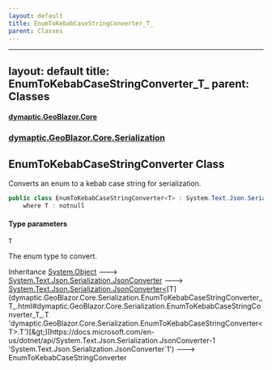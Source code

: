```yaml
---
layout: default
title: EnumToKebabCaseStringConverter_T_
parent: Classes
---
```

---
layout: default
title: EnumToKebabCaseStringConverter_T_
parent: Classes
---
#### [dymaptic.GeoBlazor.Core](index.html 'index')
### [dymaptic.GeoBlazor.Core.Serialization](index.html#dymaptic.GeoBlazor.Core.Serialization 'dymaptic.GeoBlazor.Core.Serialization')

## EnumToKebabCaseStringConverter<T> Class

Converts an enum to a kebab case string for serialization.

```csharp
public class EnumToKebabCaseStringConverter<T> : System.Text.Json.Serialization.JsonConverter<T>
    where T : notnull
```
#### Type parameters

<a name='dymaptic.GeoBlazor.Core.Serialization.EnumToKebabCaseStringConverter_T_.T'></a>

`T`

The enum type to convert.

Inheritance [System.Object](https://docs.microsoft.com/en-us/dotnet/api/System.Object 'System.Object') &#129106; [System.Text.Json.Serialization.JsonConverter](https://docs.microsoft.com/en-us/dotnet/api/System.Text.Json.Serialization.JsonConverter 'System.Text.Json.Serialization.JsonConverter') &#129106; [System.Text.Json.Serialization.JsonConverter&lt;](https://docs.microsoft.com/en-us/dotnet/api/System.Text.Json.Serialization.JsonConverter-1 'System.Text.Json.Serialization.JsonConverter`1')[T](dymaptic.GeoBlazor.Core.Serialization.EnumToKebabCaseStringConverter_T_.html#dymaptic.GeoBlazor.Core.Serialization.EnumToKebabCaseStringConverter_T_.T 'dymaptic.GeoBlazor.Core.Serialization.EnumToKebabCaseStringConverter<T>.T')[&gt;](https://docs.microsoft.com/en-us/dotnet/api/System.Text.Json.Serialization.JsonConverter-1 'System.Text.Json.Serialization.JsonConverter`1') &#129106; EnumToKebabCaseStringConverter<T>

